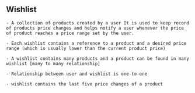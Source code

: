 ## Wishlist

    - A collection of products created by a user It is used to keep record of products price changes and helps notify a user whenever the price of product reaches a price range set by the user.

    - Each wishlist contains a reference to a product and a desired price range (which is usually lower than the current product price)

    - A wishlist contains many products and a product can be found in many wishlist [many to many relationship]

    - Relationship between user and wishlist is one-to-one

    - wishlist contains the last five price changes of a product
